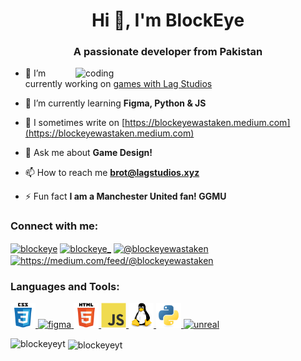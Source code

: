 <h1 align="center">Hi 👋, I'm BlockEye</h1>
<h3 align="center">A passionate developer from Pakistan</h3>
<img align="right" alt="coding" width="400" src="https://media.tenor.com/PLIr_VkF6ywAAAAM/ghostedvpn-hacker-cat.gif">

- 🔭 I’m currently working on [games with Lag Studios](https://lagstudios.xyz)

- 🌱 I’m currently learning **Figma, Python & JS**

- 📝 I sometimes write on [https://blockeyewastaken.medium.com](https://blockeyewastaken.medium.com)

- 💬 Ask me about **Game Design!**

- 📫 How to reach me **brot@lagstudios.xyz**

- ⚡ Fun fact **I am a Manchester United fan! GGMU**

<h3 align="left">Connect with me:</h3>
<p align="left">
<a href="https://dev.to/blockeye" target="blank"><img align="center" src="https://raw.githubusercontent.com/rahuldkjain/github-profile-readme-generator/master/src/images/icons/Social/devto.svg" alt="blockeye" height="30" width="40" /></a>
<a href="https://instagram.com/blockeye_" target="blank"><img align="center" src="https://raw.githubusercontent.com/rahuldkjain/github-profile-readme-generator/master/src/images/icons/Social/instagram.svg" alt="blockeye_" height="30" width="40" /></a>
<a href="https://medium.com/@blockeyewastaken" target="blank"><img align="center" src="https://raw.githubusercontent.com/rahuldkjain/github-profile-readme-generator/master/src/images/icons/Social/medium.svg" alt="@blockeyewastaken" height="30" width="40" /></a>
<a href="/https://medium.com/feed/@blockeyewastaken" target="blank"><img align="center" src="https://raw.githubusercontent.com/rahuldkjain/github-profile-readme-generator/master/src/images/icons/Social/rss.svg" alt="https://medium.com/feed/@blockeyewastaken" height="30" width="40" /></a>
</p>

<h3 align="left">Languages and Tools:</h3>
<p align="left"> <a href="https://www.w3schools.com/css/" target="_blank" rel="noreferrer"> <img src="https://raw.githubusercontent.com/devicons/devicon/master/icons/css3/css3-original-wordmark.svg" alt="css3" width="40" height="40"/> </a> <a href="https://www.figma.com/" target="_blank" rel="noreferrer"> <img src="https://www.vectorlogo.zone/logos/figma/figma-icon.svg" alt="figma" width="40" height="40"/> </a> <a href="https://www.w3.org/html/" target="_blank" rel="noreferrer"> <img src="https://raw.githubusercontent.com/devicons/devicon/master/icons/html5/html5-original-wordmark.svg" alt="html5" width="40" height="40"/> </a> <a href="https://developer.mozilla.org/en-US/docs/Web/JavaScript" target="_blank" rel="noreferrer"> <img src="https://raw.githubusercontent.com/devicons/devicon/master/icons/javascript/javascript-original.svg" alt="javascript" width="40" height="40"/> </a> <a href="https://www.linux.org/" target="_blank" rel="noreferrer"> <img src="https://raw.githubusercontent.com/devicons/devicon/master/icons/linux/linux-original.svg" alt="linux" width="40" height="40"/> </a> <a href="https://www.python.org" target="_blank" rel="noreferrer"> <img src="https://raw.githubusercontent.com/devicons/devicon/master/icons/python/python-original.svg" alt="python" width="40" height="40"/> </a> <a href="https://unrealengine.com/" target="_blank" rel="noreferrer"> <img src="https://raw.githubusercontent.com/kenangundogan/fontisto/036b7eca71aab1bef8e6a0518f7329f13ed62f6b/icons/svg/brand/unreal-engine.svg" alt="unreal" width="40" height="40"/> </a> </p>

<p><img align="left" src="https://github-readme-stats.vercel.app/api/top-langs?username=blockeyeyt&show_icons=true&locale=en&layout=compact" alt="blockeyeyt" /></p>

<p>&nbsp;<img align="center" src="https://github-readme-stats.vercel.app/api?username=blockeyeyt&show_icons=true&locale=en" alt="blockeyeyt" /></p>
